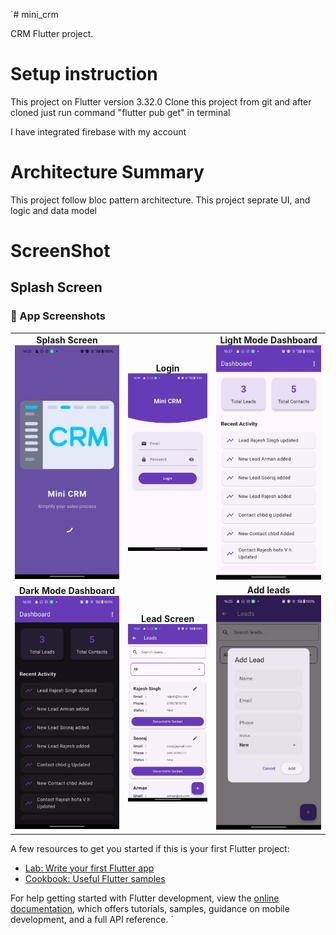 `# mini_crm

CRM Flutter project.

# Setup instruction

This project on Flutter version 3.32.0
Clone this project from git and after cloned just run command "flutter pub get" in terminal

I have integrated firebase with my account 

# Architecture Summary

This project follow bloc pattern architecture.
This project seprate UI, and logic and data model


# ScreenShot


## Splash Screen
<h3>📸 App Screenshots</h3>
<table>
  <tr>
    <td align="center">
    <strong>Splash Screen</strong>
    <img src="images/splash.jpeg" width="200"/></td>
    <td align="center">
    <strong>Login</strong>
    <img src="images/login.jpeg" width="200"/></td>
    <td align="center">
    <strong>Light Mode Dashboard</strong>
    <img src="images/light_dashboard.jpeg" width="200"/></td>
  </tr>
  <tr>
    <td align="center">
    <strong>Dark Mode Dashboard</strong>
    <img src="images/dark_dashboard.jpeg" width="200"/></td>
    <td align="center">
    <strong>Lead Screen</strong>
    <img src="images/leads_list.jpeg" width="200"/></td>
    <td align="center">
    <strong>Add leads</strong>
    <img src="images/add_lead.jpeg" width="200"/></td>
  </tr>
</table>


A few resources to get you started if this is your first Flutter project:

- [Lab: Write your first Flutter app](https://docs.flutter.dev/get-started/codelab)
- [Cookbook: Useful Flutter samples](https://docs.flutter.dev/cookbook)

For help getting started with Flutter development, view the
[online documentation](https://docs.flutter.dev/), which offers tutorials,
samples, guidance on mobile development, and a full API reference.
`